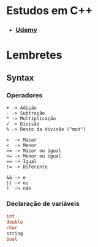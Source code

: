 # Estudos em C++
- ### [Udemy](https://www.udemy.com/course/curso-algoritmos-logica-de-programacao/)

# Lembretes
## Syntax

### Operadores

    + -> Adição
    - -> Subtração
    * -> Multiplicação
    / -> Divisão
    % -> Resto da divisão ("mod")

    >  -> Maior
    <  -> Menor
    >= -> Maior ou igual
    <= -> Menor ou igual
    == -> Igual
    != -> Diferente

    && -> e
    || -> ou
    !  -> não

### Declaração de variáveis

```cpp
int
double
char
string
bool
```